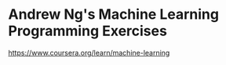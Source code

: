 # Andrew Ng's Machine Learning Programming Exercises 
https://www.coursera.org/learn/machine-learning
